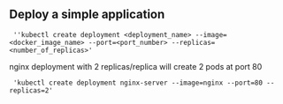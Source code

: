 ## Deploy a simple application
     ''kubectl create deployment <deployment_name> --image=<docker_image_name> --port=<port_number> --replicas=<number_of_replicas>'

   nginx deployment with 2 replicas/replica will create 2 pods at port 80
     
     'kubectl create deployment nginx-server --image=nginx --port=80 --replicas=2'
